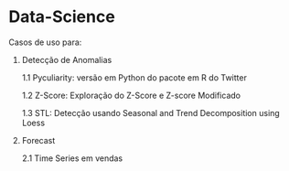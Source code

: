 # Data-Science
Casos de uso para:
1. Detecção de Anomalias

	1.1 Pyculiarity: versão em Python do pacote em R do Twitter

	1.2 Z-Score: Exploração do Z-Score e Z-score Modificado
	
	1.3 STL: Detecção usando Seasonal and Trend Decomposition using Loess

2. Forecast

	2.1 Time Series em vendas
